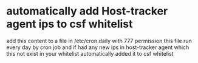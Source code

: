 # automatically add Host-tracker agent ips to csf whitelist

add this content to a file in /etc/cron.daily with 777 permission
this file run every day by cron job and if had any new ips in host-tracker agent which this not exist in your whitelist automatically added it to csf whitelist
